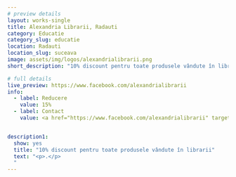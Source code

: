 ```yaml
---
# preview details
layout: works-single
title: Alexandria Librarii, Radauti
category: Educatie
category_slug: educatie
location: Radauti
location_slug: suceava
image: assets/img/logos/alexandrialibrarii.png
short_description: "10% discount pentru toate produsele vândute în librarii"

# full details
live_preview: https://www.facebook.com/alexandrialibrarii
info:
  - label: Reducere
    value: 15% 
  - label: Contact
    value: <a href="https://www.facebook.com/alexandrialibrarii" target="_blank">Website</a>


description1:
  show: yes
  title: "10% discount pentru toate produsele vândute în librarii"
  text: "<p>.</p>
  "
---
```

